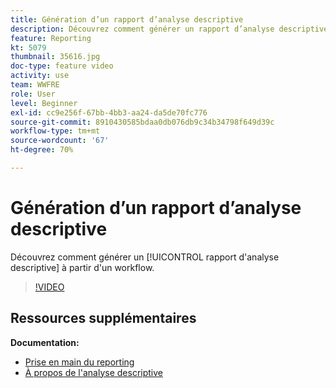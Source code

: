 ```yaml
---
title: Génération d’un rapport d’analyse descriptive
description: Découvrez comment générer un rapport d’analyse descriptive à partir d’un workflow dans Adobe Campaign Classic.
feature: Reporting
kt: 5079
thumbnail: 35616.jpg
doc-type: feature video
activity: use
team: WWFRE
role: User
level: Beginner
exl-id: cc9e256f-67bb-4bb3-aa24-da5de70fc776
source-git-commit: 8910430585bdaa0db076db9c34b34798f649d39c
workflow-type: tm+mt
source-wordcount: '67'
ht-degree: 70%

---
```


# Génération d’un rapport d’analyse descriptive

Découvrez comment générer un [!UICONTROL rapport d&#39;analyse descriptive] à partir d&#39;un workflow.

>[!VIDEO](https://video.tv.adobe.com/v/35616?quality=12)

## Ressources supplémentaires

**Documentation:**

* [Prise en main du reporting](https://experienceleague.adobe.com/docs/campaign-classic/using/reporting/reporting-in-adobe-campaign/about-adobe-campaign-reporting-tools.html?lang=en)
* [À propos de l&#39;analyse descriptive](https://experienceleague.adobe.com/docs/campaign-classic/using/reporting/analyzing-populations/about-descriptive-analysis.html?lang=en)
